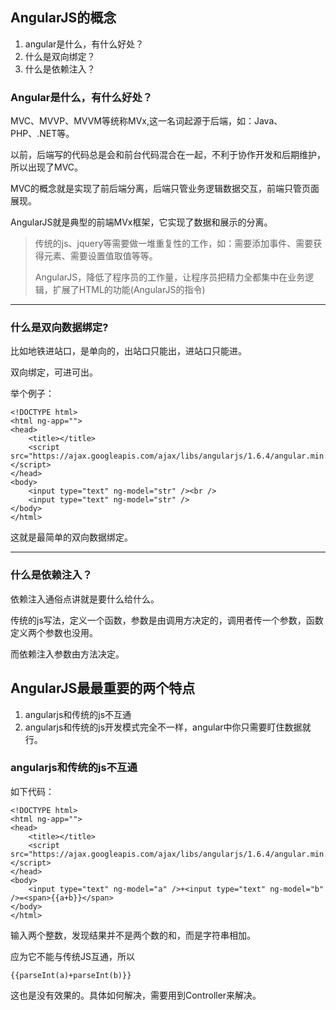 ## AngularJS的概念

1. angular是什么，有什么好处？
2. 什么是双向绑定？
3. 什么是依赖注入？

### Angular是什么，有什么好处？

MVC、MVVP、MVVM等统称MVx,这一名词起源于后端，如：Java、PHP、.NET等。

以前，后端写的代码总是会和前台代码混合在一起，不利于协作开发和后期维护，所以出现了MVC。

MVC的概念就是实现了前后端分离，后端只管业务逻辑数据交互，前端只管页面展现。

AngularJS就是典型的前端MVx框架，它实现了数据和展示的分离。

> 传统的js、jquery等需要做一堆重复性的工作，如：需要添加事件、需要获得元素、需要设置值取值等等。
> 
> AngularJS，降低了程序员的工作量，让程序员把精力全都集中在业务逻辑，扩展了HTML的功能(AngularJS的指令)


---

### 什么是双向数据绑定?

比如地铁进站口，是单向的，出站口只能出，进站口只能进。

双向绑定，可进可出。

举个例子：

	<!DOCTYPE html>
	<html ng-app="">
	<head>
	    <title></title>
	    <script src="https://ajax.googleapis.com/ajax/libs/angularjs/1.6.4/angular.min.js"></script>
	</head>
	<body>
	    <input type="text" ng-model="str" /><br />
	    <input type="text" ng-model="str" />
	</body>
	</html>


这就是最简单的双向数据绑定。

---

### 什么是依赖注入？

依赖注入通俗点讲就是要什么给什么。

传统的js写法，定义一个函数，参数是由调用方决定的，调用者传一个参数，函数定义两个参数也没用。

而依赖注入参数由方法决定。



## AngularJS最最重要的两个特点

1. angularjs和传统的js不互通
2. angularjs和传统的js开发模式完全不一样，angular中你只需要盯住数据就行。

### angularjs和传统的js不互通


如下代码：

	<!DOCTYPE html>
	<html ng-app="">
	<head>
	    <title></title>
	    <script src="https://ajax.googleapis.com/ajax/libs/angularjs/1.6.4/angular.min.js"></script>
	</head>
	<body>
	    <input type="text" ng-model="a" />+<input type="text" ng-model="b" />=<span>{{a+b}}</span>
	</body>
	</html>


输入两个整数，发现结果并不是两个数的和，而是字符串相加。

应为它不能与传统JS互通，所以

	{{parseInt(a)+parseInt(b)}}

这也是没有效果的。具体如何解决，需要用到Controller来解决。
